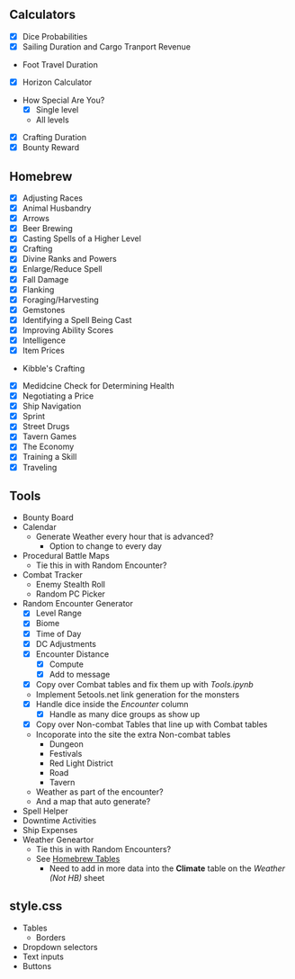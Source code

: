 ## Calculators
* [x] Dice Probabilities
* [x] Sailing Duration and Cargo Tranport Revenue
* Foot Travel Duration
* [x] Horizon Calculator
* How Special Are You?
    * [x] Single level
    * All levels
* [x] Crafting Duration
* [x] Bounty Reward

## Homebrew
* [x] Adjusting Races
* [x] Animal Husbandry
* [x] Arrows
* [x] Beer Brewing
* [x] Casting Spells of a Higher Level
* [x] Crafting
* [x] Divine Ranks and Powers
* [x] Enlarge/Reduce Spell
* [x] Fall Damage
* [x] Flanking
* [x] Foraging/Harvesting
* [x] Gemstones
* [x] Identifying a Spell Being Cast
* [x] Improving Ability Scores
* [x] Intelligence
* [x] Item Prices
* Kibble's Crafting
* [x] Medidcine Check for Determining Health
* [x] Negotiating a Price
* [x] Ship Navigation
* [x] Sprint
* [x] Street Drugs
* [x] Tavern Games
* [x] The Economy
* [x] Training a Skill
* [x] Traveling

## Tools
* Bounty Board
* Calendar
    * Generate Weather every hour that is advanced?
        * Option to change to every day
* Procedural Battle Maps
    * Tie this in with Random Encounter?
* Combat Tracker
    * Enemy Stealth Roll
    * Random PC Picker
* Random Encounter Generator
    * [x] Level Range
    * [x] Biome
    * [x] Time of Day
    * [x] DC Adjustments
    * [x] Encounter Distance
        * [x] Compute
        * [x] Add to message
    * [x] Copy over Combat tables and fix them up with *Tools.ipynb*
    * Implement 5etools.net link generation for the monsters 
    * [x] Handle dice inside the *Encounter* column
        * [x] Handle as many dice groups as show up
    * [x] Copy over Non-combat Tables that line up with Combat tables
    * Incoporate into the site the extra Non-combat tables
        * Dungeon
        * Festivals
        * Red Light District
        * Road
        * Tavern
    * Weather as part of the encounter?
    * And a map that auto generate?
* Spell Helper
* Downtime Activities
* Ship Expenses
* Weather Geneartor
    * Tie this in with Random Encounters?
    * See [Homebrew Tables](https://docs.google.com/spreadsheets/d/1N_znTY_gMZDlYvmaiF9HaiwbhZWio8tnhm4WrBQ9evc/edit#gid=1038137305)
        * Need to add in more data into the **Climate** table on the *Weather (Not HB)* sheet

## style.css
* Tables
    * Borders
* Dropdown selectors
* Text inputs
* Buttons
